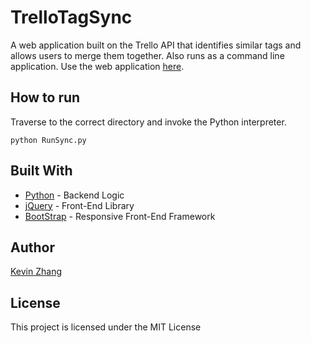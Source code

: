 # TrelloTagSync

A web application built on the Trello API that identifies similar tags and allows users to merge them together. Also runs as a command line application. Use the web application [here](https://www.google.ca).

## How to run

Traverse to the correct directory and invoke the Python interpreter.

```
python RunSync.py
```

## Built With

* [Python](https://www.python.org) - Backend Logic
* [jQuery](https://jquery.com) - Front-End Library
* [BootStrap](http://getbootstrap.com) - Responsive Front-End Framework

## Author

[Kevin Zhang](https://www.linkedin.com/in/kevin-zhang-659110114?)

## License

This project is licensed under the MIT License